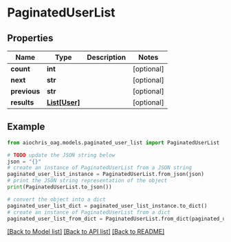 # PaginatedUserList


## Properties

Name | Type | Description | Notes
------------ | ------------- | ------------- | -------------
**count** | **int** |  | [optional] 
**next** | **str** |  | [optional] 
**previous** | **str** |  | [optional] 
**results** | [**List[User]**](User.md) |  | [optional] 

## Example

```python
from aiochris_oag.models.paginated_user_list import PaginatedUserList

# TODO update the JSON string below
json = "{}"
# create an instance of PaginatedUserList from a JSON string
paginated_user_list_instance = PaginatedUserList.from_json(json)
# print the JSON string representation of the object
print(PaginatedUserList.to_json())

# convert the object into a dict
paginated_user_list_dict = paginated_user_list_instance.to_dict()
# create an instance of PaginatedUserList from a dict
paginated_user_list_from_dict = PaginatedUserList.from_dict(paginated_user_list_dict)
```
[[Back to Model list]](../README.md#documentation-for-models) [[Back to API list]](../README.md#documentation-for-api-endpoints) [[Back to README]](../README.md)



